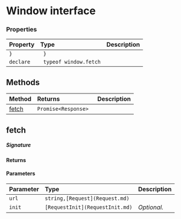 # Window interface





### Properties

| Property	   | Type	| Description|
|:-------------|:-------|:-----------|
|`}`      |` }` |  |
|`declare`      |` typeof window.fetch` |  |




## Methods

| Method	   |  Returns	| Description|
|:-------------|:-------|:-----------|
|[fetch](#fetch)      | `Promise<Response> `|  |



## fetch



##### Signature

#### Returns

#### Parameters


| Parameter	   | Type    | Description |
|:-------------|:---------------|:------------|
| `url`    | `string,[Request](Request.md)` |  |
| `init`    | `[RequestInit](RequestInit.md)` | _Optional._ |

